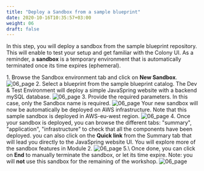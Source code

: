 ```yaml
---
title: "Deploy a Sandbox from a sample blueprint"
date: 2020-10-16T10:35:57+03:00
weight: 06
draft: false
---
```


In this step, you will deploy a sandbox from the sample blueprint repository. This will enable to test your setup and get familiar with the Colony UI. As a reminder, a __sandbox__ is a temporary environment that is automatically terminated once its time expires (ephemeral). 

1\. Browse the Sandbox environment tab and click on __New Sandbox__.
 ![06_page](/images/prerequisite/new_sandbox.png)
2\. Select a blueprint from the sample blueprint catalog. The Dev & Test Environment will deploy a simple JavaSpring website with a backend mySQL database.
 ![06_page](/images/prerequisite/select_sample_bp.png)
3\. Provide the required parameters. In this case, only the Sandbox name is required.
 ![06_page](/images/prerequisite/set_parameters.png)
Your new sandbox will now be automatically be deployed on AWS infrastructure. Note that this sample sandbox is deployed in AWS-eu-west region.
 ![06_page](/images/prerequisite/new_sandbox.png)
4\. Once your sandbox is deployed, you can browse the different tabs: "summary", "application", "infrastructure" to check that all the components have been deployed. you can also click on the __Quick link__ from the Summary tab that will lead you directly to the JavaSpring website UI. You will explore more of the sandbox features in Module 2.
 ![06_page](/images/prerequisite/sandbox_deployed.png)
 5.\ Once done, you can click on __End__ to manually terminate the sandbox, or let its time expire.
 Note: you will __not__ use this sandbox for the remaining of the workshop.
 ![06_page](/images/prerequisite/application_tab.png)
 
 
